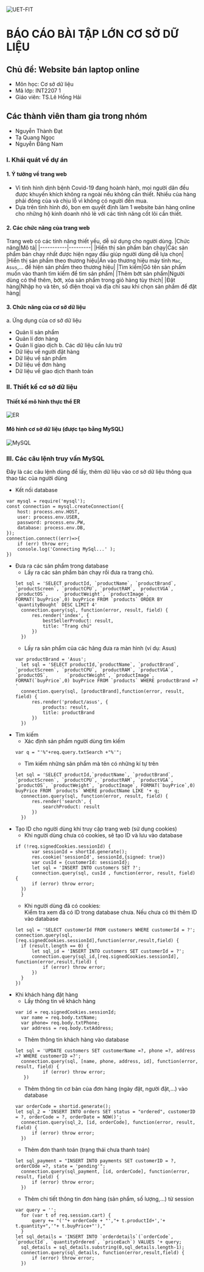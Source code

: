 ![UET-FIT](public/image/uet-logo.png)
# BÁO CÁO BÀI TẬP LỚN CƠ SỞ DỮ LIỆU
## Chủ đề: Website bán laptop online
  * Môn học: Cơ sở dữ liệu
  * Mã lớp: INT2207 1
  * Giáo viên: TS.Lê Hồng Hải
## Các thành viên tham gia trong nhóm
  * Nguyễn Thành Đạt
  * Tạ Quang Ngọc
  * Nguyễn Đăng Nam
### I. Khái quát về dự án
#### 1. Ý tưởng về trang web
- Vì tình hình dịnh bệnh Covid-19 đang hoành hành, mọi người dân đều được khuyến khích không ra ngoài nếu không cần thiết. Nhiều của hàng phải đóng của và chịu lỗ vì không có người đến mua.
- Dựa trên tình hình đó, bọn em quyết định làm 1 website bán hàng online cho những hộ kinh doanh nhỏ lẻ với các tính năng cốt lõi cần thiết.
#### 2. Các chức năng của trang web
Trang web có các tính năng thiết yếu, dễ sử dụng cho người dùng.
|Chức năng|Mô tả|
|-----------|---------|
|Hiển thị sản phẩm bán chạy|Các sản phẩm bán chạy nhất được hiện ngay đầu giúp người dùng dễ lựa chọn|
|Hiển thị sản phẩm theo thương hiệu|Án vào thương hiệu máy tính `Mac`, `Asus`,... đề hiện sản phẩm theo thương hiệu|
|Tìm kiếm|Gõ tên sản phẩm muốn vào thanh tìm kiếm để tìm sản phẩm|
|Thêm bớt sản phẩm|Người dùng có thể thêm, bớt, xóa sản phẩm trong giỏ hàng tùy thích|
|Đặt hàng|Nhập họ và tên, số điện thoại và địa chỉ sau khi chọn sản phẩm để đặt hàng|
#### 3. Chức năng của cơ sở dữ liệu
a. Ứng dụng của cơ sở dữ liệu
- Quản lí sản phẩm
- Quản lí đơn hàng
- Quản lí giao dịch
b. Các dữ liệu cần lưu trữ
- Dữ liệu về người đặt hàng
- Dữ liệu về sản phẩm
- Dữ liệu về đơn hàng
- Dữ liệu về giao dịch thanh toán
### II. Thiết kế cơ sở dữ liệu
#### Thiết kế mô hình thực thể ER
![ER]()
#### Mô hình cơ sở dữ liệu (được tạo bằng MySQL)
![MySQL]()
### III. Các câu lệnh truy vấn MySQL
Đây là các câu lệnh dùng để lấy, thêm dữ liệu vào cơ sở dữ liệu thông qua thao tác của người dùng
* Kết nối database
~~~ 
var mysql = require('mysql');  
const connection = mysql.createConnection({
	host: process.env.HOST,
	user: process.env.USER,
	password: process.env.PW,
	database: process.env.DB,
});
connection.connect((err)=>{
	if (err) throw err;
	console.log('Connecting MySql...' );
})
~~~
* Đưa ra các sản phẩm trong database
  * Lấy ra các sản phẩm bán chạy rồi đưa ra trang chủ.
  ~~~
  let sql = 'SELECT productId, `productName`, `productBrand`, `productScreen`, `productCPU`, `productRAM`, `productVGA`, `productOS`,     `productWeight`, `productImage`, FORMAT(`buyPrice`,0) buyPrice FROM `products` ORDER BY `quantityBought` DESC LIMIT 4'
	connection.query(sql, function(error, result, field) {
		res.render('index', {
			bestSellerProduct: result,
			title: "Trang chủ"
		})
	})
  ~~~
  * Lấy ra sản phẩm của các hãng đưa ra màn hình (ví dụ: Asus)
  ~~~
  var productBrand = 'Asus';
	let sql = 'SELECT productId,`productName`, `productBrand`, `productScreen`, `productCPU`, `productRAM`, `productVGA`, `productOS`,       `productWeight`, `productImage`, FORMAT(`buyPrice`,0) buyPrice FROM `products` WHERE productBrand =? '
	connection.query(sql, [productBrand],function(error, result, field) {
		res.render('product/asus', {
			products: result,
			title: productBrand
		})
	})
  ~~~
* Tìm kiếm
  * Xác định sản phẩm người dùng tìm kiếm
  ~~~
  var q = "'%"+req.query.txtSearch +"%'";
  ~~~
  * Tìm kiếm những sản phẩm mà tên có những kí tự trên
  ~~~
  let sql = 'SELECT productId,`productName`, `productBrand`, `productScreen`, `productCPU`, `productRAM`, `productVGA`, `productOS`, `productWeight`, `productImage`, FORMAT(`buyPrice`,0) buyPrice FROM `products` WHERE productName LIKE '+ q;
	connection.query(sql, function(error, result, field) {
		res.render('search', {
			searchProduct: result
		})
	})
  ~~~
* Tạo ID cho người dùng khi truy cập trang web (sử dụng cookies)  
  * Khi người dùng chưa có cookies, sẽ tạo ID và lưu vào database
  ~~~
  if (!req.signedCookies.sessionId) {
		var sessionId = shortId.generate();
		res.cookie('sessionId', sessionId,{signed: true})
		var cusId = {customerId: sessionId};
		let sql = 'INSERT INTO customers SET ?';
		connection.query(sql, cusId , function(error, result, field) {
		if (error) throw error;
	})
	}
  ~~~
  * Khi người dùng đã có cookies:  
  Kiểm tra xem đã có ID trong database chưa. Nếu chưa có thì thêm ID vào database
  ~~~
  let sql = 'SELECT customerId FROM customers WHERE customerId = ?';
  connection.query(sql,[req.signedCookies.sessionId],function(error,result,field) {
	if (result.length == 0) {
		let sql_id = 'INSERT INTO customers SET customerId = ?';
		connection.query(sql_id,[req.signedCookies.sessionId], function(error,result,field) {
			if (error) throw error;
		})
	}
  })
  ~~~
* Khi khách hàng đặt hàng
  * Lấy thông tin về khách hàng
  ~~~
  var id = req.signedCookies.sessionId;
	var name = req.body.txtName;
	var phone= req.body.txtPhone;
	var address = req.body.txtAddress;
  ~~~
  * Thêm thông tin khách hàng vào database
  ~~~
  let sql = 'UPDATE customers SET customerName =?, phone =?, address =? WHERE customerID =?';
	connection.query(sql, [name, phone, address, id], function(error, result, field) {
			if (error) throw error;
	 })
  ~~~
  * Thêm thông tin cơ bản của đơn hàng (ngày đặt, người đặt,...) vào database
  ~~~
  var orderCode = shortid.generate();
  let sql_2 = 'INSERT INTO orders SET status = "ordered", customerID = ?, orderCode = ?, orderDate = NOW()';
	connection.query(sql_2, [id, orderCode], function(error, result, field) {
		if (error) throw error;
	})
  ~~~
  * Thêm đơn thanh toán (trạng thái chưa thanh toán)
  ~~~
  let sql_payment = "INSERT INTO payments SET customerID = ?, orderCOde =?, state = 'pending'";
	connection.query(sql_payment, [id, orderCode], function(error, result, field) {
		if (error) throw error;
	})
  ~~~
  * Thêm chi tiết thông tin đơn hàng (sản phẩm, số lượng,...) từ session
  ~~~
  var query = '';
	for (var t of req.session.cart) {
		query += "('"+ orderCode + "',"+ t.productId+','+ t.quantity+",'"+ t.buyPrice+"')," 
	}
  let sql_details = 'INSERT INTO `orderdetails`(`orderCode`, `productId`, `quantityOrdered`, `priceEach`) VALUES '+ query;
	sql_details = sql_details.substring(0,sql_details.length-1);
	connection.query(sql_details, function(error,result,field) {
		if (error) throw error;
	})
  ~~~
  
